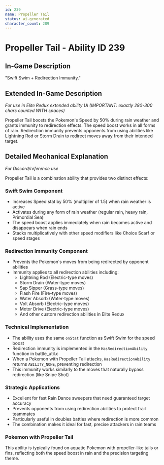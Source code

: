 ```yaml
---
id: 239
name: Propeller Tail
status: ai-generated
character_count: 289
---
```


# Propeller Tail - Ability ID 239

## In-Game Description
"Swift Swim + Redirection Immunity."

## Extended In-Game Description
*For use in Elite Redux extended ability UI (IMPORTANT: exactly 280-300 chars counted WITH spaces)*

Propeller Tail boosts the Pokemon's Speed by 50% during rain weather and grants immunity to redirection effects. The speed boost works in all forms of rain. Redirection immunity prevents opponents from using abilities like Lightning Rod or Storm Drain to redirect moves away from their intended target.

## Detailed Mechanical Explanation
*For Discord/reference use*

Propeller Tail is a combination ability that provides two distinct effects:

### Swift Swim Component
- Increases Speed stat by 50% (multiplier of 1.5) when rain weather is active
- Activates during any form of rain weather (regular rain, heavy rain, Primordial Sea)
- The speed boost applies immediately when rain becomes active and disappears when rain ends
- Stacks multiplicatively with other speed modifiers like Choice Scarf or speed stages

### Redirection Immunity Component
- Prevents the Pokemon's moves from being redirected by opponent abilities
- Immunity applies to all redirection abilities including:
  - Lightning Rod (Electric-type moves)
  - Storm Drain (Water-type moves)
  - Sap Sipper (Grass-type moves)
  - Flash Fire (Fire-type moves)
  - Water Absorb (Water-type moves)
  - Volt Absorb (Electric-type moves)
  - Motor Drive (Electric-type moves)
  - And other custom redirection abilities in Elite Redux

### Technical Implementation
- The ability uses the same `onStat` function as Swift Swim for the speed boost
- Redirection immunity is implemented in the `HasRedirectionAbility` function in battle_util.c
- When a Pokemon with Propeller Tail attacks, `HasRedirectionAbility` returns `ABILITY_NONE`, preventing redirection
- This immunity works similarly to the moves that naturally bypass redirection (like Snipe Shot)

### Strategic Applications
- Excellent for fast Rain Dance sweepers that need guaranteed target accuracy
- Prevents opponents from using redirection abilities to protect frail teammates
- Particularly useful in doubles battles where redirection is more common
- The combination makes it ideal for fast, precise attackers in rain teams

### Pokemon with Propeller Tail
This ability is typically found on aquatic Pokemon with propeller-like tails or fins, reflecting both the speed boost in rain and the precision targeting theme.